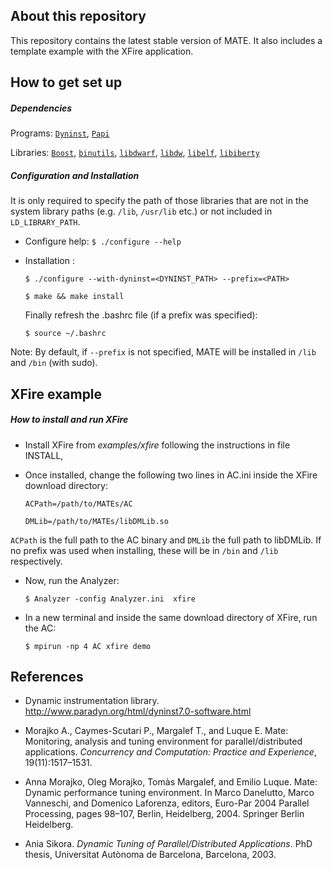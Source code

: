 ## About this repository ##
This repository contains the latest stable version of MATE. It also includes a template example with the XFire application.

## How to get set up ##

##### Dependencies #####
Programs: [`Dyninst`](https://github.com/dyninst/dyninst), [`Papi`](http://icl.cs.utk.edu/papi/)

Libraries:  [`Boost`](https://www.boost.org/), [`binutils`](https://www.gnu.org/software/binutils/), [`libdwarf`](https://github.com/tomhughes/libdwarf), [`libdw`](), [`libelf`](https://directory.fsf.org/wiki/Libelf), [`libiberty`](https://github.com/gcc-mirror/gcc/tree/master/libiberty)


##### Configuration and Installation #####
It is only required to specify the path of those libraries that are not in the system library paths (e.g. `/lib`, `/usr/lib` etc.) or not included in `LD_LIBRARY_PATH`. 

* Configure help:
    `$ ./configure --help`

* Installation :

    `$ ./configure --with-dyninst=<DYNINST_PATH> --prefix=<PATH>`
  
    `$ make && make install`
    
    Finally refresh the .bashrc file (if a prefix was specified):

    `$ source ~/.bashrc`


Note: By default, if `--prefix` is not specified, MATE will be installed in `/lib` and `/bin` (with sudo). 


## XFire example
##### How to install and run XFire #####
* Install XFire from *examples/xfire* following the instructions in file INSTALL,
* Once installed, change the following two lines in AC.ini inside the XFire download directory:

    `ACPath=/path/to/MATEs/AC`

    `DMLib=/path/to/MATEs/libDMLib.so`

`ACPath` is the full path to the AC binary and `DMLib` the full path to libDMLib. If no prefix was used when installing, these will be in `/bin` and `/lib` respectively. 

* Now, run the Analyzer:
    
    `$ Analyzer -config Analyzer.ini  xfire`

* In a new terminal and inside the same download directory of XFire, run the AC:

    `$ mpirun -np 4 AC xfire demo`
    
## References ##
* Dynamic instrumentation library. http://www.paradyn.org/html/dyninst7.0-software.html

* Morajko A., Caymes-Scutari P., Margalef T., and Luque E. Mate: Monitoring, analysis and tuning environment for parallel/distributed applications. *Concurrency and Computation: Practice and Experience*, 19(11):1517–1531.

* Anna Morajko, Oleg Morajko, Tomàs Margalef, and Emilio Luque. Mate: Dynamic performance tuning environment. In Marco Danelutto, Marco Vanneschi, and Domenico Laforenza, editors, Euro-Par 2004 Parallel Processing, pages 98–107, Berlin, Heidelberg, 2004. Springer Berlin Heidelberg.

* Ania Sikora. *Dynamic Tuning of Parallel/Distributed Applications*. PhD thesis, Universitat Autònoma de Barcelona, Barcelona, 2003.

